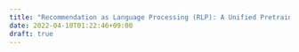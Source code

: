 ```yaml
---
title: "Recommendation as Language Processing (RLP): A Unified Pretrain, Personalized Prompt & Predict Paradigm (P5)"
date: 2022-04-10T01:22:46+09:00
draft: true
---
```


